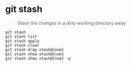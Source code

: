 # git stash

> Stash the changes in a dirty working directory away

```shell
git stash
git stash list
git stash apply
git stash clear
git stash drop stash@{num}
git stash show stash@{num}
git stash show stash@{num} -p
```
